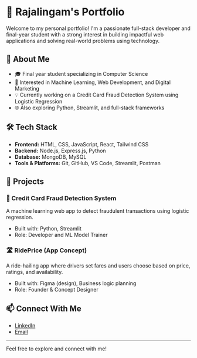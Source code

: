 # 💼 Rajalingam's Portfolio

Welcome to my personal portfolio! I'm a passionate full-stack developer and final-year student with a strong interest in building impactful web applications and solving real-world problems using technology.

## 🚀 About Me

- 🎓 Final year student specializing in Computer Science
- 🧠 Interested in Machine Learning, Web Development, and Digital Marketing
- 💡 Currently working on a Credit Card Fraud Detection System using Logistic Regression
- 🌐 Also exploring Python, Streamlit, and full-stack frameworks

## 🛠️ Tech Stack

- **Frontend:** HTML, CSS, JavaScript, React, Tailwind CSS
- **Backend:** Node.js, Express.js, Python
- **Database:** MongoDB, MySQL
- **Tools & Platforms:** Git, GitHub, VS Code, Streamlit, Postman

## 📁 Projects

### 🔐 Credit Card Fraud Detection System
A machine learning web app to detect fraudulent transactions using logistic regression.
- Built with: Python, Streamlit
- Role: Developer and ML Model Trainer

### 🛣️ RidePrice (App Concept)
A ride-hailing app where drivers set fares and users choose based on price, ratings, and availability.
- Built with: Figma (design), Business logic planning
- Role: Founder & Concept Designer

## 📫 Connect With Me

- [LinkedIn](https://www.linkedin.com/in/rajalingam-v-705aa921b/)
- [Email](mailto:vvrajalingam2003@gmail.com)

---

Feel free to explore and connect with me!
